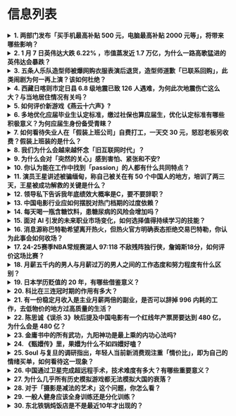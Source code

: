 # 信息列表

<details>
<summary><b>1. 两部门发布「买手机最高补贴 500 元，电脑最高补贴 2000 元等」，将带来哪些影响？</b></summary>

- **地址**: [传送门](https://www.zhihu.com/question/9037120208)
- **热度**: 702 万热度
- **摘抄**: 今天（1月8日），国务院新闻办公室举行政策例行吹风会，国家发展改革委、财政部、商...

<img src="https://picx.zhimg.com/80/v2-23081e70e8d2f3be99148ce5faaebb1f_1440w.webp?source=1def8aca" alt="略缩图" width="200" />
</details>

<details>
<summary><b>2. 1 月 7 日英伟达大跌 6.22% ，市值蒸发近 1.7 万亿，为什么一路高歌猛进的英伟达会暴跌？</b></summary>

- **地址**: [传送门](https://www.zhihu.com/question/9026788942)
- **热度**: 654 万热度
- **摘抄**: 当地时间1月7日，美股三大指数集体收跌，纳指下跌375.3点，跌幅1.89%；标...

<img src="https://pica.zhimg.com/80/v2-996d5e8b3ae18924cb13508cda97340f_720w.webp?source=1def8aca" alt="略缩图" width="200" />
</details>

<details>
<summary><b>3. 五条人乐队造型师被爆网购衣服表演后退货，造型师道歉「已联系回购」，此类闹剧为何一再上演？该如何杜绝？</b></summary>

- **地址**: [传送门](https://www.zhihu.com/question/8988003742)
- **热度**: 637 万热度
- **摘抄**: 1月7日，某品牌公关在社交平台称，五条人团队某造型师在该品牌官方旗舰店买衣服，演...

<img src="https://picx.zhimg.com/80/v2-ca2316bd619677800920236c9a056cc7_1440w.webp?source=1def8aca" alt="略缩图" width="200" />
</details>

<details>
<summary><b>4. 西藏日喀则市定日县 6.8 级地震已致 126 人遇难，为何此次地震伤亡这么大？与当地居住情况有关吗？</b></summary>

- **地址**: [传送门](https://www.zhihu.com/question/8970774216)
- **热度**: 490 万热度
- **摘抄**: 记者7日从日喀则市委宣传部获悉，经初步排查，截至19时，定日县地震已造成126人...

<img src="https://picx.zhimg.com/80/v2-8e3ccb7ac0e9ad42d14105a237a445bc_1440w.webp?source=1def8aca" alt="略缩图" width="200" />
</details>

<details>
<summary><b>5. 如何评价新游戏《燕云十六声》?</b></summary>

- **地址**: [传送门](https://www.zhihu.com/question/8168848861)
- **热度**: 104 万热度
- **摘抄**: 

<img src="https://picx.zhimg.com/v2-9f4bcb10734df8c0ae596b1f327f03e9_1440w.jpg" alt="略缩图" width="200" />
</details>

<details>
<summary><b>6. 多地优化应届毕业生认定标准，缴过社保也算应届生，优化认定标准有哪些积极意义？为何应届生身份备受青睐？</b></summary>

- **地址**: [传送门](https://www.zhihu.com/question/8844905918)
- **热度**: 92 万热度
- **摘抄**: 缴纳过社保仍被认定为“应届毕业生”？这个可以有！ “如果毕业时，对应届毕业生的相...

<img src="https://pic1.zhimg.com/80/v2-c7b1caff37d014944fa9c408d82ed62a_1440w.webp?source=1def8aca" alt="略缩图" width="200" />
</details>

<details>
<summary><b>7. 如何看待失业人在「假装上班公司」自费打工，一天交 30 元，怒怼老板另收费？假装上班装的是什么？</b></summary>

- **地址**: [传送门](https://www.zhihu.com/question/9041136145)
- **热度**: 84 万热度
- **摘抄**: 据Vista氢商业报道，如今不少失业的年轻人为了瞒着父母，不得不“假装上班”。为...

<img src="https://pic1.zhimg.com/80/v2-c4fe40fcf931e68376dcc51915032c2c_720w.webp?source=1def8aca" alt="略缩图" width="200" />
</details>

<details>
<summary><b>8. 我们为什么会越来越怀念「旧互联网时代」？</b></summary>

- **地址**: [传送门](https://www.zhihu.com/question/664363361)
- **热度**: 63 万热度
- **摘抄**: 

<img src="https://pica.zhimg.com/v2-688b7093175e5ea75ac44b485b4bbe34_xl.jpg?source=57bbeac9" alt="略缩图" width="200" />
</details>

<details>
<summary><b>9. 为什么会对「突然的关心」感到害怕、紧张和不安?</b></summary>

- **地址**: [传送门](https://www.zhihu.com/question/8874577303)
- **热度**: 60 万热度
- **摘抄**: 哪怕是父母突然对我的关心，比如今天晚上想吃啥我给你做，天冷了记得多添几身衣服，我...

<img src="https://picx.zhimg.com/80/v2-83dc59c7ecff5248c8187fb79bc266d6_720w.webp?source=1def8aca" alt="略缩图" width="200" />
</details>

<details>
<summary><b>10. 你认为能在工作中找到「passion」的人都有什么共同特点？</b></summary>

- **地址**: [传送门](https://www.zhihu.com/question/8872177060)
- **热度**: 59 万热度
- **摘抄**: 近日，知乎职场与单向空间@破产书店 合作播客节目「2025年了，真的还有人愿意好...

<img src="https://picx.zhimg.com/80/v2-19c841e58d57e7bed53a00ca81f4acc8_720w.webp?source=1def8aca" alt="略缩图" width="200" />
</details>

<details>
<summary><b>11. 演员王星讲述被骗缅甸，称自己被关在有 50 个中国人的地方，培训了两三天，王星被成功解救的关键是什么？</b></summary>

- **地址**: [传送门](https://www.zhihu.com/question/9045550322)
- **热度**: 59 万热度
- **摘抄**: 据泰媒报道，1月7日19时30分，泰国国家警察总署技术和信息犯罪打击中心负责人塔...

<img src="https://pic2.zhimg.com/50/v2-1a0c6fedf83f21d2d2d49016941e4817_b.jpg" alt="略缩图" width="200" />
</details>

<details>
<summary><b>12. 领导私下告诉我年底绩效大概率是C，要不要辞职？</b></summary>

- **地址**: [传送门](https://www.zhihu.com/question/5831436183)
- **热度**: 59 万热度
- **摘抄**: 99年，221本校招进某国企技术岗，24年出差150天左右，年底大概率被打C要不...

<img src="https://picx.zhimg.com/80/v2-8019c6b9cf4aaa672ec8180130df91fc_720w.webp?source=1def8aca" alt="略缩图" width="200" />
</details>

<details>
<summary><b>13. 中国电影行业应如何摆脱对热门档期的过度依赖？</b></summary>

- **地址**: [传送门](https://www.zhihu.com/question/8687015218)
- **热度**: 58 万热度
- **摘抄**: 近年来，中国电影市场热门档期竞争激烈，影片扎堆，而冷门档期冷清，如2024年春节...

<img src="https://pic3.zhimg.com/50/v2-bbcc1cdb2698ee1bfc568b022a4cf692_b.jpg" alt="略缩图" width="200" />
</details>

<details>
<summary><b>14. 每天喝一瓶含糖饮料，患糖尿病的风险会增加吗？</b></summary>

- **地址**: [传送门](https://www.zhihu.com/question/619063952)
- **热度**: 52 万热度
- **摘抄**: 

<img src="https://pic1.zhimg.com/80/v2-f2b97cd5015a371a5862601d7b0ae5a9_1440w.webp?source=1def8aca" alt="略缩图" width="200" />
</details>

<details>
<summary><b>15. 面对 AI 引发的未来职业市场变化，如何选择值得持续学习的技能？</b></summary>

- **地址**: [传送门](https://www.zhihu.com/question/8941157380)
- **热度**: 52 万热度
- **摘抄**: 在当今时代，AI 浪潮正以前所未有的迅猛之势席卷而来，以一种未知的方式重塑着职场...

<img src="https://pic1.zhimg.com/80/v2-9b694cc0bc50463b101184af161f67dd_720w.png" alt="略缩图" width="200" />
</details>

<details>
<summary><b>16. 消息源称巴特勒希望离开热火，但热火官方明确表态拒绝交易巴特勒，你认为此事会如何收场？</b></summary>

- **地址**: [传送门](https://www.zhihu.com/question/8012602997)
- **热度**: 52 万热度
- **摘抄**: 

<img src="https://picx.zhimg.com/80/v2-09463dbd769dd85043a02e3f8cc4f38e_1440w.webp?source=1def8aca" alt="略缩图" width="200" />
</details>

<details>
<summary><b>17. 24-25赛季NBA常规赛湖人 97:118 不敌残阵独行侠，詹姆斯18分，如何评价这场比赛？</b></summary>

- **地址**: [传送门](https://www.zhihu.com/question/9024415234)
- **热度**: 52 万热度
- **摘抄**: 

<img src="https://picx.zhimg.com/80/v2-9151f31add735cf38896dc79da07f015_1440w.webp?source=1def8aca" alt="略缩图" width="200" />
</details>

<details>
<summary><b>18. 月薪五千内的男人与月薪过万的男人之间的工作态度和努力程度有什么区别？</b></summary>

- **地址**: [传送门](https://www.zhihu.com/question/7921602177)
- **热度**: 52 万热度
- **摘抄**: 

<img src="https://pic3.zhimg.com/50/v2-8fee6df3057b7325c84163416b6e2736_b.jpg" alt="略缩图" width="200" />
</details>

<details>
<summary><b>19. 日本学历贬值的 20 年，有哪些借鉴意义？</b></summary>

- **地址**: [传送门](https://www.zhihu.com/question/8880483066)
- **热度**: 52 万热度
- **摘抄**: 学历的价值一直和大学生供应的数量息息相关。 从2023年开始，我国将迎来了为期1...

<img src="https://pic1.zhimg.com/80/v2-3bf320003431c8341ffb8a17a12a6db8_1440w.webp?source=1def8aca" alt="略缩图" width="200" />
</details>

<details>
<summary><b>20. 科比在三连冠时期的作用有多大？</b></summary>

- **地址**: [传送门](https://www.zhihu.com/question/32320815)
- **热度**: 52 万热度
- **摘抄**: 好多人说科比在三连冠是老二冠军，不值钱，以奥尼尔的水平，随便给个后卫就三连，我表...

<img src="https://pica.zhimg.com/50/23e1b358255ede94446f2861ec0867b2_b.jpg" alt="略缩图" width="200" />
</details>

<details>
<summary><b>21. 有一份稳定月收入是主业月薪两倍的副业，是否可以辞掉 996 内耗的工作，去低物价的地方过高质量的生活？</b></summary>

- **地址**: [传送门](https://www.zhihu.com/question/8675693293)
- **热度**: 51 万热度
- **摘抄**: 

<img src="https://picx.zhimg.com/80/v2-6c39b3061ceba2d6ca0fc59922e60c24_1440w.webp?source=1def8aca" alt="略缩图" width="200" />
</details>

<details>
<summary><b>22. 陈思诚《误杀 3》映后提及中国电影有一个红线年产票房要达到 480 亿，为什么会是 480 亿？</b></summary>

- **地址**: [传送门](https://www.zhihu.com/question/8640566930)
- **热度**: 51 万热度
- **摘抄**: 来源回答： 作为系列电影，《误杀 3》有哪些内核的延续与思路的创新？

<img src="https://picx.zhimg.com/80/v2-83a1548aff0d7eb95ae261bcb0291ebd_1440w.webp?source=2c26e567" alt="略缩图" width="200" />
</details>

<details>
<summary><b>23. 金庸书中的所有武功，九阳神功是最上乘的内功心法吗?</b></summary>

- **地址**: [传送门](https://www.zhihu.com/question/8496320517)
- **热度**: 51 万热度
- **摘抄**: 

<img src="https://pic3.zhimg.com/50/v2-93cb4ccbde4cd35b5d12697919faad62_b.jpg" alt="略缩图" width="200" />
</details>

<details>
<summary><b>24. 《甄嬛传》里，果嬛为什么不如四嬛好嗑？</b></summary>

- **地址**: [传送门](https://www.zhihu.com/question/658146415)
- **热度**: 51 万热度
- **摘抄**: 果郡王本来是典型的白月光人设，比皇帝专一深情得多，但为什么果嬛总显得不如四嬛好嗑...

<img src="https://pic1.zhimg.com/50/v2-1278b2a836ca2358d58d62e16448e95c_b.jpg" alt="略缩图" width="200" />
</details>

<details>
<summary><b>25. Soul 与复旦的调研指出，年轻人当前新消费观注重「情价比」，即为自己的情绪买单，如何看待这一现象？</b></summary>

- **地址**: [传送门](https://www.zhihu.com/question/9038213151)
- **热度**: 51 万热度
- **摘抄**: 近期Soul App联合复旦大学传播与国家治理研究中心、复旦大学价值认知传播与人...

<img src="https://pic3.zhimg.com/50/v2-d8237d2fb3effd95fa9596e9c63ec69c_b.jpg" alt="略缩图" width="200" />
</details>

<details>
<summary><b>26. 中国通过卫星完成超远程手术，技术难度有多大？有哪些重要意义？</b></summary>

- **地址**: [传送门](https://www.zhihu.com/question/8959114614)
- **热度**: 51 万热度
- **摘抄**: 日前，中国进行了全球首次基于卫星的超远程手术。 据中央电视台1月1日报道，中国人...

<img src="https://pic1.zhimg.com/v2-13a94d211aff2f5c7ba63973da02e824_1440w.jpg" alt="略缩图" width="200" />
</details>

<details>
<summary><b>27. 为什么几乎所有历史模拟游戏都无法模拟大国的衰落？</b></summary>

- **地址**: [传送门](https://www.zhihu.com/question/8906701443)
- **热度**: 51 万热度
- **摘抄**: 比如文明，欧陆，十字军，维多利亚，全面战争等等，国家的发展几乎都是滚雪球式的，强...

<img src="https://pica.zhimg.com/80/v2-215eda329a4e6397ef6a553b55ffbede_1440w.webp" alt="略缩图" width="200" />
</details>

<details>
<summary><b>28. 对于「摄影是减法的艺术」这个问题，你怎么看？</b></summary>

- **地址**: [传送门](https://www.zhihu.com/question/6384087724)
- **热度**: 51 万热度
- **摘抄**: 

<img src="https://pica.zhimg.com/50/v2-f4879631d69ea5066acb693359e07f3c_b.jpg" alt="略缩图" width="200" />
</details>

<details>
<summary><b>29. 一般人健身应该全身训练还是分化训练？</b></summary>

- **地址**: [传送门](https://www.zhihu.com/question/8624836929)
- **热度**: 51 万热度
- **摘抄**: 

<img src="https://pic1.zhimg.com/80/v2-31cbbe5cc1a3739d4fa5ae54bda0ee12_1440w.webp?source=1def8aca" alt="略缩图" width="200" />
</details>

<details>
<summary><b>30. 东北铁锅炖饭店是不是最近10年才出现的？</b></summary>

- **地址**: [传送门](https://www.zhihu.com/question/5378742450)
- **热度**: 51 万热度
- **摘抄**: rt，本人老哈尔滨人，东北家里确实会经常做炖菜。得莫利炖鱼确实也是一种，但是是那...

<img src="https://picx.zhimg.com/80/v2-33da3e07c46836fd6726b32382129fbb_1440w.webp?source=1def8aca" alt="略缩图" width="200" />
</details>

